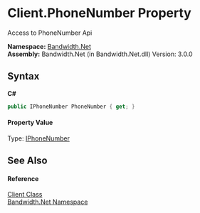 ﻿# Client.PhoneNumber Property 
 

Access to PhoneNumber Api

**Namespace:**&nbsp;<a href ="N_Bandwidth_Net.md">Bandwidth.Net</a><br />**Assembly:**&nbsp;Bandwidth.Net (in Bandwidth.Net.dll) Version: 3.0.0

## Syntax

**C#**<br />
``` C#
public IPhoneNumber PhoneNumber { get; }
```


#### Property Value
Type: <a href ="T_Bandwidth_Net_Api_IPhoneNumber.md">IPhoneNumber</a>

## See Also


#### Reference
<a href ="T_Bandwidth_Net_Client.md">Client Class</a><br /><a href ="N_Bandwidth_Net.md">Bandwidth.Net Namespace</a><br />